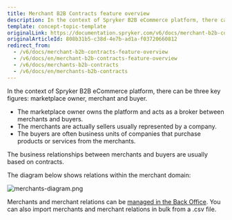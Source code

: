 ```yaml
---
title: Merchant B2B Contracts feature overview
description: In the context of Spryker B2B eCommerce platform, there can be three key figures- marketplace owner, merchant, and buyer.
template: concept-topic-template
originalLink: https://documentation.spryker.com/v6/docs/merchant-b2b-contracts-feature-overview
originalArticleId: 808b31b5-c38d-4e7b-ad1a-f03720660812
redirect_from:
  - /v6/docs/merchant-b2b-contracts-feature-overview
  - /v6/docs/en/merchant-b2b-contracts-feature-overview
  - /v6/docs/merchants-b2b-contracts
  - /v6/docs/en/merchants-b2b-contracts
---
```


In the context of Spryker B2B eCommerce platform, there can be three key figures: marketplace owner, merchant and buyer.

* The marketplace owner owns the platform and acts as a broker between merchants and buyers.
* The merchants are actually sellers usually represented by a company.
* The buyers are often business units of companies that purchase products or services from the merchants.

The business relationships between merchants and buyers are usually based on contracts.

The diagram below shows relations within the merchant domain:

![merchants-diagram.png](https://confluence-connect.gliffy.net/embed/image/9c3eb6cd-8492-4550-a280-e218bd3b974a.png?utm_medium=live&utm_source=custom)

Merchants and merchant relations can be [managed in the Back Office](/docs/scos/user/back-office-user-guides/{{page.version}}/marketplace/merchants-and-merchant-relations/managing-merchants.html). You can also import merchants and merchant relations in bulk from a .csv file.
